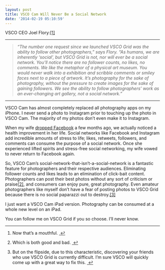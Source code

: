 ```yaml
---
layout: post
title: VSCO Cam Will Never Be a Social Network
date: '2014-02-19 05:10:59'
---
```


<p>VSCO CEO Joel Flory:<a href="#fn:1" id="fnref:1" title="see footnote" class="footnote">[1]</a></p>

<hr>

<blockquote>
<p><em>“The number one request since we launched VSCO Grid was the ability to follow other photographers,” says Flory. “As humans, we are inherently ‘social’, but VSCO Grid is not, nor will ever be a social network. You’ll notice there are no follower counts, no likes, no comments. We like the metaphor of a physical art museum. You would never walk into a exhibition and scribble comments or smiley faces next to a piece of artwork. It’s photography for the sake of photography, without the pressure to create images for the sake of gaining followers. We see the ability to follow photographers’ work as an ever-changing art gallery, not a social network.”</em></p>
</blockquote>

<hr>

<p>VSCO Cam has almost completely replaced all photography apps on my iPhone. I never send a photo to Instagram prior to touching up the photo in VSCO Cam. The majority of my photos don’t even make it to Instagram. </p>

<p>When my wife <a href="http://www.thenewsprint.co//facebook-less-freedom">dropped Facebook</a> a few months ago, we actually noticed a health improvement in her life. Social networks like Facebook and Instagram add incredible amounts of stress to life; likes, retweets, followers, and comments can consume the purpose of a social network. Once she experienced lifted spirits and stress-free social networking, my wife vowed to never return to Facebook again.</p>

<p>So, VSCO Cam’s social-network-that-isn’t-a-social-network is a fantastic feature for photographers and their respective audiences. Eliminating follower counts and likes leads to an elimination of click-bait content. Photographers can post their best photos without any sort of criticism or praise<a href="#fn:2" id="fnref:2" title="see footnote" class="footnote">[2]</a>, and consumers can enjoy pure, great photography. Even amateur photographers like myself don’t have a fear of posting photos to VSCO Grid because there is no social paparazzi out to destroy.<a href="#fn:3" id="fnref:3" title="see footnote" class="footnote">[3]</a> </p>

<p>I just want a VSCO Cam iPad version. Photography can be consumed at a whole new level on an iPad. </p>

<p>You can follow me on VSCO Grid if you so choose. I’ll never know.</p>

<div class="footnotes">
<hr />
<ol>

<li id="fn:1">
<p>Now that’s a mouthful. <a href="#fnref:1" title="return to article" class="reversefootnote"> ↩</a></p>
</li>

<li id="fn:2">
<p>Which is both good and bad. <a href="#fnref:2" title="return to article" class="reversefootnote"> ↩</a></p>
</li>

<li id="fn:3">
<p>But on the flipside, due to this characteristic, discovering your friends who use VSCO Grid is currently difficult. I’m sure VSCO will quickly come up with a great way to fix this.  <a href="#fnref:3" title="return to article" class="reversefootnote"> ↩</a></p>
</li>

</ol>
</div>